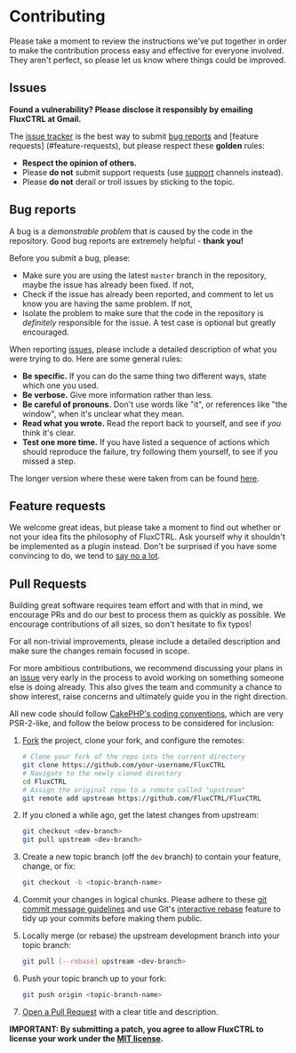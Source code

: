# Contributing

Please take a moment to review the instructions we've put together in order to make the contribution process
easy and effective for everyone involved. They aren't perfect, so please let us know where things could be
improved.

## Issues

__Found a vulnerability? Please disclose it responsibly by emailing FluxCTRL at Gmail.__

The [issue tracker][issues] is the best way to submit [bug reports](#bug-reports) and [feature requests]
(#feature-requests), but please respect these __golden__ rules:

- __Respect the opinion of others.__
- Please __do not__ submit support requests (use [support] channels instead).
- Please __do not__ derail or troll issues by sticking to the topic.

## Bug reports

A bug is a _demonstrable problem_ that is caused by the code in the repository. Good bug reports are
extremely helpful - __thank you!__

Before you submit a bug, please:

- Make sure you are using the latest `master` branch in the repository, maybe the issue has already been
fixed. If not,
- Check if the issue has already been reported, and comment to let us know you are having the same
problem. If not,
- Isolate the problem to make sure that the code in the repository is _definitely_ responsible for the
issue. A test case is optional but greatly encouraged.

When reporting [issues], please include a detailed description of what you were trying to do. Here are some
general rules:

- __Be specific.__ If you can do the same thing two different ways, state which one you used.
- __Be verbose.__ Give more information rather than less.
- __Be careful of pronouns.__ Don't use words like "it", or references like "the window", when it's unclear
what they mean.
- __Read what you wrote.__ Read the report back to yourself, and see if _you_ think it's clear.
- __Test one more time.__ If you have listed a sequence of actions which should reproduce the failure, try
following them yourself, to see if you missed a step.

The longer version where these were taken from can be found [here](http://www.chiark.greenend.org.uk/~sgtatham/bugs.html).

## Feature requests

We welcome great ideas, but please take a moment to find out whether or not your idea fits the philosophy
of FluxCTRL. Ask yourself why it shouldn't be implemented as a plugin instead. Don't be surprised if you
have some convincing to do, we tend to [say no a lot](http://ometer.com/features.html).

## Pull Requests

Building great software requires team effort and with that in mind, we encourage PRs and do our best to
process them as quickly as possible. We encourage contributions of all sizes, so don't hesitate to fix
typos!

For all non-trivial improvements, please include a detailed description and make sure the changes remain
focused in scope.

For more ambitious contributions, we recommend discussing your plans in an [issue][issues] very early in the
process to avoid working on something someone else is doing already. This also gives the team and
community a chance to show interest, raise concerns and ultimately guide you in the right direction.

All new code should follow [CakePHP's coding conventions], which are very PSR-2-like, and follow the below
process to be considered for inclusion:

1. [Fork](http://help.github.com/fork-a-repo/) the project, clone your fork,
   and configure the remotes:

   ```bash
   # Clone your fork of the repo into the current directory
   git clone https://github.com/your-username/FluxCTRL
   # Navigate to the newly cloned directory
   cd FluxCTRL
   # Assign the original repo to a remote called "upstream"
   git remote add upstream https://github.com/FluxCTRL/FluxCTRL
   ```

2. If you cloned a while ago, get the latest changes from upstream:

   ```bash
   git checkout <dev-branch>
   git pull upstream <dev-branch>
   ```

3. Create a new topic branch (off the `dev` branch) to contain your feature, change, or fix:

   ```bash
   git checkout -b <topic-branch-name>
   ```

4. Commit your changes in logical chunks. Please adhere to these [git commit
   message guidelines](http://tbaggery.com/2008/04/19/a-note-about-git-commit-messages.html)
   and use Git's [interactive rebase](https://help.github.com/articles/interactive-rebase)
   feature to tidy up your commits before making them public.

5. Locally merge (or rebase) the upstream development branch into your topic branch:

   ```bash
   git pull [--rebase] upstream <dev-branch>
   ```

6. Push your topic branch up to your fork:

   ```bash
   git push origin <topic-branch-name>
   ```

7. [Open a Pull Request](https://help.github.com/articles/using-pull-requests/)
    with a clear title and description.

__IMPORTANT: By submitting a patch, you agree to allow FluxCTRL to license your work under the
[MIT license](http://opensource.org/licenses/MIT).__

[issues]:https://github.com/FluxCTRL/FluxCTRL/issues
[support]:https://github.com/FluxCTRL/FluxCTRL/blob/master/README.md#support
[CakePHP's coding conventions]:http://book.cakephp.org/3.0/en/contributing/cakephp-coding-conventions.html
